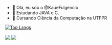 - 👋 Olá, eu sou o @KaueFulgencio
- 👀 Estudando JAVA e C.
- 🌱 Cursando Ciência da Computação na UTFPR

[![Top Langs](https://github-readme-stats.vercel.app/api/top-langs/?username=kauefulgencio)](https://github.com/kauefulgencio/github-readme-stats)

<a href="https://github.com/kauefulgencio/github-readme-stats">
  <img align="center" src="https://github-readme-stats.vercel.app/api/pin/?username=kauefulgencio&repo=github-readme-stats" />
</a>
<a href="https://github.com/anuraghazra/convoychat">
  <img align="center" src="[https://github-readme-stats.vercel.app/api/pin/?username=kauefulgencio&repo=convoychat](https://github-readme-stats.vercel.app/api/top-langs/?username=kauefulgencio)" />
</a>
